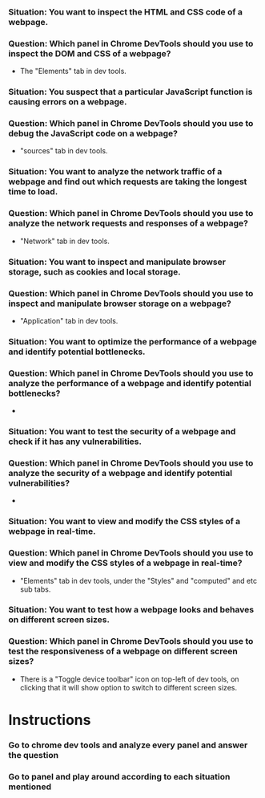 ### Situation: You want to inspect the HTML and CSS code of a webpage.
### Question: Which panel in Chrome DevTools should you use to inspect the DOM and CSS of a webpage?
- The "Elements" tab in dev tools.

###
### Situation: You suspect that a particular JavaScript function is causing errors on a webpage.
### Question: Which panel in Chrome DevTools should you use to debug the JavaScript code on a webpage?
- "sources" tab in dev tools.

### 
### Situation: You want to analyze the network traffic of a webpage and find out which requests are taking the longest time to load.
### Question: Which panel in Chrome DevTools should you use to analyze the network requests and responses of a webpage?
- "Network" tab in dev tools.

### 
### Situation: You want to inspect and manipulate browser storage, such as cookies and local storage.
### Question: Which panel in Chrome DevTools should you use to inspect and manipulate browser storage on a webpage?
- "Application" tab in dev tools.

### 
### Situation: You want to optimize the performance of a webpage and identify potential bottlenecks.
### Question: Which panel in Chrome DevTools should you use to analyze the performance of a webpage and identify potential bottlenecks?
- 

### 
### Situation: You want to test the security of a webpage and check if it has any vulnerabilities.
### Question: Which panel in Chrome DevTools should you use to analyze the security of a webpage and identify potential vulnerabilities?
- 


### 
### Situation: You want to view and modify the CSS styles of a webpage in real-time.
### Question: Which panel in Chrome DevTools should you use to view and modify the CSS styles of a webpage in real-time?
- "Elements" tab in dev tools, under the "Styles" and "computed" and etc sub tabs.

### 
### Situation: You want to test how a webpage looks and behaves on different screen sizes.
### Question: Which panel in Chrome DevTools should you use to test the responsiveness of a webpage on different screen sizes?
- There is a "Toggle device toolbar" icon on top-left of dev tools, on clicking that it will show option to switch to different screen sizes.

# Instructions

### Go to chrome dev tools and analyze every panel and answer the question
### Go to panel and play around according to each situation mentioned